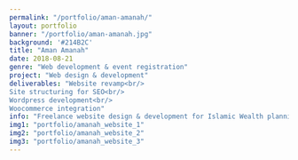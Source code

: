 ```yaml
---
permalink: "/portfolio/aman-amanah/"
layout: portfolio
banner: "/portfolio/aman-amanah.jpg"
background: '#214B2C'
title: "Aman Amanah"
date: 2018-08-21
genre: "Web development & event registration"
project: "Web design & development"
deliverables: "Website revamp<br/>
Site structuring for SEO<br/>
Wordpress development<br/>
Woocommerce integration"
info: "Freelance website design & development for Islamic Wealth planning and management team"
img1: "portfolio/amanah_website_1"
img2: "portfolio/amanah_website_2"
img3: "portfolio/amanah_website_3"
---
```

